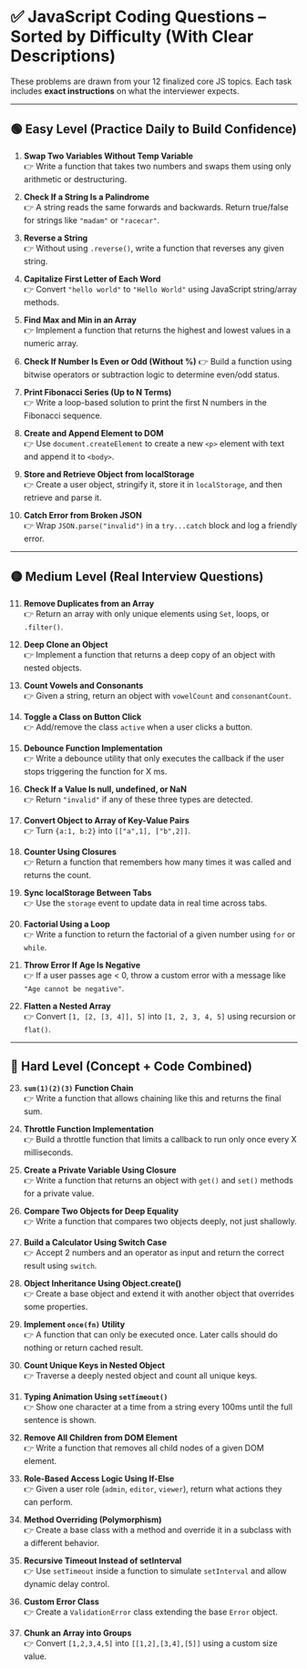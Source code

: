 
# ✅ JavaScript Coding Questions – Sorted by Difficulty (With Clear Descriptions)

These problems are drawn from your 12 finalized core JS topics. Each task includes **exact instructions** on what the interviewer expects.

---

## 🟢 Easy Level (Practice Daily to Build Confidence)

1. **Swap Two Variables Without Temp Variable**  
   👉 Write a function that takes two numbers and swaps them using only arithmetic or destructuring.

2. **Check If a String Is a Palindrome**  
   👉 A string reads the same forwards and backwards. Return true/false for strings like `"madam"` or `"racecar"`.

3. **Reverse a String**  
   👉 Without using `.reverse()`, write a function that reverses any given string.

4. **Capitalize First Letter of Each Word**  
   👉 Convert `"hello world"` to `"Hello World"` using JavaScript string/array methods.

5. **Find Max and Min in an Array**  
   👉 Implement a function that returns the highest and lowest values in a numeric array.

6. **Check If Number Is Even or Odd (Without %)**
   👉 Build a function using bitwise operators or subtraction logic to determine even/odd status.

7. **Print Fibonacci Series (Up to N Terms)**  
   👉 Write a loop-based solution to print the first N numbers in the Fibonacci sequence.

8. **Create and Append Element to DOM**  
   👉 Use `document.createElement` to create a new `<p>` element with text and append it to `<body>`.

9. **Store and Retrieve Object from localStorage**  
   👉 Create a user object, stringify it, store it in `localStorage`, and then retrieve and parse it.

10. **Catch Error from Broken JSON**  
   👉 Wrap `JSON.parse("invalid")` in a `try...catch` block and log a friendly error.

---

## 🟡 Medium Level (Real Interview Questions)

11. **Remove Duplicates from an Array**  
   👉 Return an array with only unique elements using `Set`, loops, or `.filter()`.

12. **Deep Clone an Object**  
   👉 Implement a function that returns a deep copy of an object with nested objects.

13. **Count Vowels and Consonants**  
   👉 Given a string, return an object with `vowelCount` and `consonantCount`.

14. **Toggle a Class on Button Click**  
   👉 Add/remove the class `active` when a user clicks a button.

15. **Debounce Function Implementation**  
   👉 Write a debounce utility that only executes the callback if the user stops triggering the function for X ms.

16. **Check If a Value Is null, undefined, or NaN**  
   👉 Return `"invalid"` if any of these three types are detected.

17. **Convert Object to Array of Key-Value Pairs**  
   👉 Turn `{a:1, b:2}` into `[["a",1], ["b",2]]`.

18. **Counter Using Closures**  
   👉 Return a function that remembers how many times it was called and returns the count.

19. **Sync localStorage Between Tabs**  
   👉 Use the `storage` event to update data in real time across tabs.

20. **Factorial Using a Loop**  
   👉 Write a function to return the factorial of a given number using `for` or `while`.

21. **Throw Error If Age Is Negative**  
   👉 If a user passes age < 0, throw a custom error with a message like `"Age cannot be negative"`.

22. **Flatten a Nested Array**  
   👉 Convert `[1, [2, [3, 4]], 5]` into `[1, 2, 3, 4, 5]` using recursion or `flat()`.

---

## 🔴 Hard Level (Concept + Code Combined)

23. **`sum(1)(2)(3)` Function Chain**  
   👉 Write a function that allows chaining like this and returns the final sum.

24. **Throttle Function Implementation**  
   👉 Build a throttle function that limits a callback to run only once every X milliseconds.

25. **Create a Private Variable Using Closure**  
   👉 Write a function that returns an object with `get()` and `set()` methods for a private value.

26. **Compare Two Objects for Deep Equality**  
   👉 Write a function that compares two objects deeply, not just shallowly.

27. **Build a Calculator Using Switch Case**  
   👉 Accept 2 numbers and an operator as input and return the correct result using `switch`.

28. **Object Inheritance Using Object.create()**  
   👉 Create a base object and extend it with another object that overrides some properties.

29. **Implement `once(fn)` Utility**  
   👉 A function that can only be executed once. Later calls should do nothing or return cached result.

30. **Count Unique Keys in Nested Object**  
   👉 Traverse a deeply nested object and count all unique keys.

31. **Typing Animation Using `setTimeout()`**  
   👉 Show one character at a time from a string every 100ms until the full sentence is shown.

32. **Remove All Children from DOM Element**  
   👉 Write a function that removes all child nodes of a given DOM element.

33. **Role-Based Access Logic Using If-Else**  
   👉 Given a user role (`admin`, `editor`, `viewer`), return what actions they can perform.

34. **Method Overriding (Polymorphism)**  
   👉 Create a base class with a method and override it in a subclass with a different behavior.

35. **Recursive Timeout Instead of setInterval**  
   👉 Use `setTimeout` inside a function to simulate `setInterval` and allow dynamic delay control.

36. **Custom Error Class**  
   👉 Create a `ValidationError` class extending the base `Error` object.

37. **Chunk an Array into Groups**  
   👉 Convert `[1,2,3,4,5]` into `[[1,2],[3,4],[5]]` using a custom size value.

